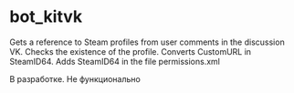 # bot_kitvk
Gets a reference to Steam profiles from user comments in the discussion VK. Checks the existence of the profile. Converts CustomURL in SteamID64. Adds SteamID64 in the file permissions.xml

В разработке. Не функционально

